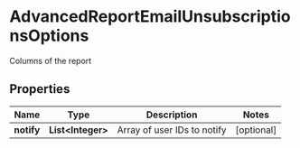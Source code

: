 

# AdvancedReportEmailUnsubscriptionsOptions

Columns of the report

## Properties

| Name | Type | Description | Notes |
|------------ | ------------- | ------------- | -------------|
|**notify** | **List&lt;Integer&gt;** | Array of user IDs to notify |  [optional] |



